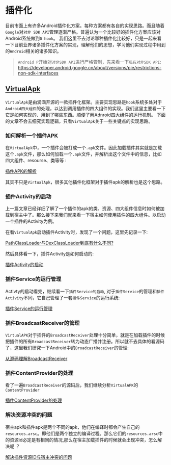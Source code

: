 # 插件化 

目前市面上有许多Android插件化方案。每种方案都有各自的实现思路。而且随着`Google`对`对非 SDK API`管理逐渐严格。普遍认为一个比较好的插件化方案应该对Android系统做到`0 hook`。
我们这里不去讨论哪种插件化比较好，只是一起来看一下目前业界诸多插件化方案的实现，理解他们的思想，学习他们实现过程中用到的`Android`相关的诸多知识。

>`Android P`开始对`对非SDK API`进行严格管制，先来看一下`私有对非SDK API`: https://developer.android.google.cn/about/versions/pie/restrictions-non-sdk-interfaces

##  <a href="https://github.com/didi/VirtualAPK">VirtualApk</a>

`VirtualApk`是由滴滴开源的一款插件化框架。主要实现思路是`hook`系统多处对于`Android四大组件`的处理，以达到调用插件的四大组件的实现。我们这里主要看一下它是如何实现的、用到了哪些东西。顺便了解Adnroid四大组件的运行机制。
下面的文章不会去细究实现逻辑，只看`VirtualApk`关于一些关键点的实现思路。

### 如何解析一个插件APK

在`VirtualApk`中，一个插件会被打成一个`.apk`文件。因此加载插件其实就是加载这个`.apk`文件，那么如何加载一个`.apk`文件，并解析出这个文件中的信息，比如四大组件、resourse、类等等 :

<a href="VirtualApk/插件APK的解析.md">插件APK的解析</a>

其实不只是`VirtualApk`，很多其他插件化框架对于插件apk的解析也是这个思路。

### 插件Activity的启动

上一篇文章已经详细了解了一个插件的apk的类、资源、四大组件信息时如何被加载到宿主中了。那么接下来我们就来看一下宿主如何使用插件的四大组件。以启动一个插件的Activity为例。

在看`VirtualApk`启动插件Activity时，发现了一个问题，这里先记录一下:

<a href="./PathClassLoader与DexClassLoader到底有什么不同.md">PathClassLoader与DexClassLoader到底有什么不同?</a>

然后具体看一下，插件Activity是如何启动的:

<a href="VirtualApk/插件Activity的启动.md">插件Activity的启动</a>

### 插件Service的运行管理

Activty的启动看完，继续看一下`插件Service的启动`, 对于`插件Service`的管理和`插件Activity`不同，它自己管理了一套`插件Service`的运行系统: 

<a href="VirtualApk/插件Service的运行管理.md">插件Service的运行管理</a>

### 插件BroadcastReceiver的管理

`VirtualAPK`对于插件的`BroadcastReceiver`处理十分简单，就是在加载插件的时候把插件的所有`BroadcastReceiver`转为动态广播并注册。所以就不去具体的看源码了，这里我们研究一下Android中的`BroadcastReceiver`的管理:

[从源码理解BroadcastReceiver](../AndroidFramework源码分析/从源码理解BroadcastReceiver的工作过程.md)

### 插件ContentProvider的处理

看了一遍`BroadcastReceiver`的源码后，我们继续分析`VirtualAPK`的`ContentProvider` 

[插件ContentProvider的处理](../AndroidFramework源码分析/从源码理解ContentProvider的工作过程.md)

### 解决资源冲突的问题

宿主apk和插件apk是两个不同的apk，他们在编译时都会产生自己的`resources.arsc`。即他们是两个独立的编译过程。那么它们的`resources.arsc`中的资源id必定是有相同的情况,那么在宿主加载插件的时候就会出现冲突，怎么解决呢 ？

[解决插件资源ID与宿主冲突的问题](VirtualApk/解决插件资源ID与宿主冲突的问题.md)

